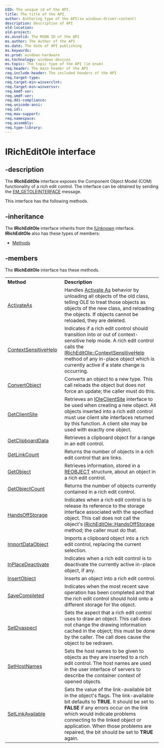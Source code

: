 ```yaml
---
UID: The unique id of the API.
title: The title of the API.
author: Authoring type of the API(ie windows-driver-content)
description: Description of API
old-location: 
old-project: 
ms.assetid: The MSDN ID of the API
ms.author: The Author of the API
ms.date: The date of API publishing
ms.keywords: 
ms.prod: windows-hardware
ms.technology: windows-devices
ms.topic: The topic type of the API (ie enum)
req.header: The main header of the API
req.include-header: The included headers of the API
req.target-type: 
req.target-min-winverclnt: 
req.target-min-winversvr: 
req.kmdf-ver: 
req.umdf-ver: 
req.ddi-compliance: 
req.unicode-ansi: 
req.idl: 
req.max-support: 
req.namespace: 
req.assembly: 
req.type-library: 
---
```


# IRichEditOle interface


## -description


The <b>IRichEditOle</b> interface exposes the Component Object Model (COM) functionality of a rich edit control. The interface can be obtained by sending the <a href="https://msdn.microsoft.com/fa462c7b-29b9-4694-b7ad-6068c69ffb76">EM_GETOLEINTERFACE</a> message.


This interface has the following methods.


## -inheritance

The <b xmlns:loc="http://microsoft.com/wdcml/l10n">IRichEditOle</b> interface inherits from the <a href="https://msdn.microsoft.com/33f1d79a-33fc-4ce5-a372-e08bda378332">IUnknown</a> interface. <b>IRichEditOle</b> also has these types of members:
<ul>
<li><a href="https://docs.microsoft.com/">Methods</a></li>
</ul>

## -members

The <b>IRichEditOle</b> interface has these methods.
<table class="members" id="memberListMethods">
<tr>
<th align="left" width="37%">Method</th>
<th align="left" width="63%">Description</th>
</tr>
<tr data="declared;">
<td align="left" width="37%">
<a href="https://msdn.microsoft.com/0d027359-28f9-450f-a46a-f3280b11af4a">ActivateAs</a>
</td>
<td align="left" width="63%">
Handles <a href="https://msdn.microsoft.com/0d027359-28f9-450f-a46a-f3280b11af4a">Activate As</a> behavior by unloading all objects of the old class, telling OLE to treat those objects as objects of the new class, and reloading the objects. If objects cannot be reloaded, they are deleted.

</td>
</tr>
<tr data="declared;">
<td align="left" width="37%">
<a href="https://msdn.microsoft.com/ed52a1f0-671e-4394-8d8f-e91d64398e97">ContextSensitiveHelp</a>
</td>
<td align="left" width="63%">
Indicates if a rich edit control should transition into or out of context-sensitive help mode. A rich edit control calls the <a href="https://msdn.microsoft.com/ed52a1f0-671e-4394-8d8f-e91d64398e97">IRichEditOle::ContextSensitiveHelp</a> method of any in-place object which is currently active if a state change is occurring.

</td>
</tr>
<tr data="declared;">
<td align="left" width="37%">
<a href="https://msdn.microsoft.com/9690182e-3bb7-4212-8ed5-6e032715931b">ConvertObject</a>
</td>
<td align="left" width="63%">
Converts an object to a new type. This call reloads the object but does not force an update; the caller must do this.

</td>
</tr>
<tr data="declared;">
<td align="left" width="37%">
<a href="https://msdn.microsoft.com/6ffceb29-6c76-4130-9bfe-0bc0b63c7478">GetClientSite</a>
</td>
<td align="left" width="63%">
Retrieves an <a href="https://msdn.microsoft.com/dafee149-926a-4d08-a43d-5847682db645">IOleClientSite</a> interface to be used when creating a new object. All objects inserted into a rich edit control must use client site interfaces returned by this function. A client site may be used with exactly one object.

</td>
</tr>
<tr data="declared;">
<td align="left" width="37%">
<a href="https://msdn.microsoft.com/9984dd9a-67c0-43ff-b4ae-7595b330e2f3">GetClipboardData</a>
</td>
<td align="left" width="63%">
Retrieves a clipboard object for a range in an edit control.

</td>
</tr>
<tr data="declared;">
<td align="left" width="37%">
<a href="https://msdn.microsoft.com/5a52616d-dbd1-4736-81ac-198ff062af46">GetLinkCount</a>
</td>
<td align="left" width="63%">
Returns the number of objects in a rich edit control that are links.

</td>
</tr>
<tr data="declared;">
<td align="left" width="37%">
<a href="https://msdn.microsoft.com/49908447-a6db-426f-ba5d-c258d3f3b4a0">GetObject</a>
</td>
<td align="left" width="63%">
Retrieves information, stored in a <a href="https://msdn.microsoft.com/d7957c09-11aa-402e-9cff-3e3491059b08">REOBJECT</a> structure, about an object in a rich edit control.

</td>
</tr>
<tr data="declared;">
<td align="left" width="37%">
<a href="https://msdn.microsoft.com/1982ebd2-55a8-4a63-86b1-d297a2dfc166">GetObjectCount</a>
</td>
<td align="left" width="63%">
Returns the number of objects currently contained in a rich edit control. 

</td>
</tr>
<tr data="declared;">
<td align="left" width="37%">
<a href="https://msdn.microsoft.com/eb6e6685-661c-4b30-afe0-48730c42c067">HandsOffStorage</a>
</td>
<td align="left" width="63%">
Indicates when a rich edit control is to release its reference to the storage interface associated with the specified object. This call does not call the object's <a href="https://msdn.microsoft.com/eb6e6685-661c-4b30-afe0-48730c42c067">IRichEditOle::HandsOffStorage</a> method; the caller must do that.

</td>
</tr>
<tr data="declared;">
<td align="left" width="37%">
<a href="https://msdn.microsoft.com/f3f458c0-0efe-405a-9275-a0aca1e7d4ef">ImportDataObject</a>
</td>
<td align="left" width="63%">
Imports a clipboard object into a rich edit control, replacing the current selection.

</td>
</tr>
<tr data="declared;">
<td align="left" width="37%">
<a href="https://msdn.microsoft.com/02c7b08a-66e5-4a39-800e-ecbf15bb82d3">InPlaceDeactivate</a>
</td>
<td align="left" width="63%">
Indicates when a rich edit control is to deactivate the currently active in-place object, if any.

</td>
</tr>
<tr data="declared;">
<td align="left" width="37%">
<a href="https://msdn.microsoft.com/b5503ba8-3f49-4509-a6eb-3bb0a9fcfdc1">InsertObject</a>
</td>
<td align="left" width="63%">
Inserts an object into a rich edit control.

</td>
</tr>
<tr data="declared;">
<td align="left" width="37%">
<a href="https://msdn.microsoft.com/27a0f85b-5e71-4f8f-8e25-0ca19eccd0ec">SaveCompleted</a>
</td>
<td align="left" width="63%">
Indicates when the most recent save operation has been completed and that the rich edit control should hold onto a different storage for the object.

</td>
</tr>
<tr data="declared;">
<td align="left" width="37%">
<a href="https://msdn.microsoft.com/156016e9-99de-4e83-aff3-ad879af38a88">SetDvaspect</a>
</td>
<td align="left" width="63%">
Sets the aspect that a rich edit control uses to draw an object. This call does not change the drawing information cached in the object; this must be done by the caller. The call does cause the object to be redrawn.

</td>
</tr>
<tr data="declared;">
<td align="left" width="37%">
<a href="https://msdn.microsoft.com/f5628e09-1c2a-4038-91fe-a9be1fe688e3">SetHostNames</a>
</td>
<td align="left" width="63%">
Sets the host names to be given to objects as they are inserted to a rich edit control. The host names are used in the user interface of servers to describe the container context of opened objects.

</td>
</tr>
<tr data="declared;">
<td align="left" width="37%">
<a href="https://msdn.microsoft.com/0f20afc3-2c99-42f3-b177-24af676f8c3f">SetLinkAvailable</a>
</td>
<td align="left" width="63%">
Sets the value of the link-available bit in the object's flags. The link-available bit defaults to <b>TRUE</b>. It should be set to <b>FALSE</b> if any errors occur on the link which would indicate problems connecting to the linked object or application. When those problems are repaired, the bit should be set to <b>TRUE</b> again.

</td>
</tr>
</table> 


